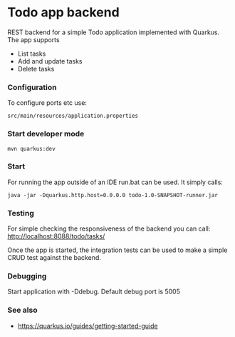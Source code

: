 # Todo app backend

REST backend for a simple Todo application implemented with Quarkus. The app supports 

* List tasks
* Add and update tasks
* Delete tasks


### Configuration 

To configure ports etc use:

	src/main/resources/application.properties

### Start developer mode

    mvn quarkus:dev

### Start

For running the app outside of an IDE run.bat can be used. It simply calls:
	
	java -jar -Dquarkus.http.host=0.0.0.0 todo-1.0-SNAPSHOT-runner.jar

### Testing

For simple checking the responsiveness of the backend you can call: [http://localhost:8088/todo/tasks/](http://localhost:8088/todo/tasks/)

Once the app is started, the integration tests can be used to make a simple CRUD test against the backend. 


### Debugging

Start application with -Ddebug. Default debug port is 5005
	

### See also 

 * https://quarkus.io/guides/getting-started-guide
 


